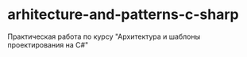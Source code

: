 # arhitecture-and-patterns-c-sharp
Практическая работа по курсу "Архитектура и шаблоны проектирования на C#"
